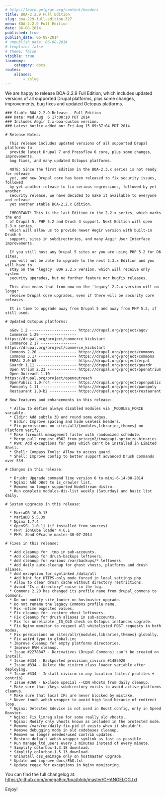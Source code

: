 ```yaml
---
# http://learn.getgrav.org/content/headers
title: BOA-2.2.9 Full Edition
slug: boa-229-full-edition-327
menu: BOA-2.2.9 Full Edition
date: 06-08-2014
published: true
publish_date: 06-08-2014
# unpublish_date: 06-08-2014
# template: false
# theme: false
visible: true
taxonomy:
    category: docs
routes:
    aliases:
        - /slug
---
```


 We are happy to release BOA-2.2.9 Full Edition, which includes updated versions of all supported Drupal platforms, plus some changes, improvements, bug fixes and updated Octopus platforms.

 
    ### Stable BOA-2.2.9 Release - Full Edition
    ### Date: Wed Aug  6 17:08:10 PDT 2014
    ### Includes Aegir 2.x-boa-custom version.
    ### Latest hotfix added on: Fri Aug 15 09:37:04 PDT 2014
    
    # Release Notes:
    
      This release includes updated versions of all supported Drupal platforms to
      provide latest Drupal 7 and Pressflow 6 core, plus some changes, improvements,
      bug fixes, and many updated Octopus platforms.
    
      NOTE: Since the first Edition in the BOA-2.3.x series is not ready for release
      yet, and new Drupal core has been released to fix security issues, followed
      by yet another release to fix serious regressions, followed by yet another
      security release, we have decided to make it available to everyone and release
      yet another stable BOA-2.2.x Edition.
    
      IMPORTANT! This is the last Edition in the 2.2.x series, which marks the end
      of Drupal 5, PHP 5.2 and Drush 4 support. Next Edition will open 2.3.x series,
      which will allow us to provide newer Aegir version with built-in Drush 6
      support, sites in subdirectories, and many Aegir User Interface improvements.
    
      If you still host any Drupal 5 sites or you are using PHP 5.2 for D6 sites,
      you will not be able to upgrade to the next 2.3.x Edition and you will have to
      stay on the 'legacy' BOA 2.2.x version, which will receive only system
      security upgrades, but no further feature nor bugfix releases.
    
      This also means that from now on the 'legacy' 2.2.x version will no longer
      receive Drupal core upgrades, even if there will be security core releases.
    
      It is time to upgrade away from Drupal 5 and away from PHP 5.2, if still used.
    
    # Updated Octopus platforms:
    
      aGov 1.2 --------------------- https://drupal.org/project/agov
      Commerce 1.29 ---------------- https://drupal.org/project/commerce_kickstart
      Commerce 2.17 ---------------- https://drupal.org/project/commerce_kickstart
      Commons 2.20 ----------------- https://drupal.org/project/commons
      Commons 3.17 ----------------- https://drupal.org/project/commons
      ERPAL 2.0-b5 ----------------- https://drupal.org/project/erpal
      Guardr 1.11 ------------------ https://drupal.org/project/guardr
      Open Atrium 2.21 ------------- https://drupal.org/project/openatrium
      Open Outreach 1.10 ----------- https://drupal.org/project/openoutreach
      OpenPublic 1.0-rc4 ----------- https://drupal.org/project/openpublic
      Panopoly 1.11 ---------------- https://drupal.org/project/panopoly
      Restaurant 1.0-b2 ------------ https://drupal.org/project/restaurant
    
    # New features and enhancements in this release:
    
      * Allow to define always disabled modules via _MODULES_FORCE variable.
      * Eldir: Add subtle 3D and round some edges.
      * Eldir: Improve spacing and hide useless headers.
      * Fix permissions on sites/all/{modules,libraries,themes} on Platform Verify.
      * Make firewall management faster with randomized schedule.
      * Merge pull request #362 from pricejn2/imageapi-optimize-binaries
      * RVM: Add exceptions for gems which can't be installed in Limited Shell.
      * Shell: Compass Tools: Allow to access guard.
      * Shell: Improve config to better support advanced Drush commands over SSH.
    
    # Changes in this release:
    
      * Drush: Upgrade command line version 6 to mini-6-14-08-2014
      * Nginx: Add DBot to is_crawler list.
      * Remove no longer supported NodeStream distro.
      * Run complete modules-dis-list weekly (Saturday) and basic list daily.
    
    # System upgrades in this release:
    
      * MariaDB 10.0.13
      * MariaDB 5.5.39
      * Nginx 1.7.4
      * OpenSSL 1.0.1i (if installed from sources)
      * PHP: ionCube loader 4.6.1
      * PHP: Zend OPcache master-30-07-2014
    
    # Fixes in this release:
    
      * Add cleanup for .tmp in sub-accounts.
      * Add cleanup for drush-backups leftovers.
      * Add cleanup for various /var/backups/* leftovers.
      * Add daily auto-cleanup for ghost vhosts, platforms and drush aliases.
      * Add exception for symlinked /data/all
      * Add hint for HTTPS-only mode forced in local.settings.php
      * Allow to clear drush cache without directory restrictions.
      * Avoid "Is a directory" noise in the log.
      * Commons 2.20 has changed its profile name from drupal_commons to commons.
      * Do not modify site_footer on hostmaster upgrade.
      * Do not rename the legacy Commons profile name.
      * Fix -mtime expected values.
      * Fix cleanup for .restore vhost leftovers.
      * Fix cleanup for drush aliases in sub-accounts.
      * Fix for unreliable _IS_OLD check on Octopus instances upgrade.
      * Fix Nginx monitor to respect all whitelisted POST requests in both modes.
      * Fix permissions on sites/all/{modules,libraries,themes} globally.
      * Fix weird typo in global.inc
      * Improve cleanup for empty platforms directories.
      * Improve RVM cleanup.
      * Issue #2278847 - Derivatives (Drupal Commons) can't be created on install.
      * Issue #334 - Backported provision_civicrm #1485920
      * Issue #334 - Delete the civicrm_class_loader variable after deploying.
      * Issue #334 - Install civicrm in any location (sites/ profiles + contrib).
      * Issue #360 - Exclude special --CDN vhosts from daily cleanup.
      * Make sure that /keys subdirectory exists to avoid active platforms cleanup.
      * Make sure that local IPs are never blocked by mistake.
      * Never touch websh wrapper to avoid high load because of redirect loop.
      * Nginx: Detected $device is not used in Boost config, only in Speed Booster.
      * Nginx: Fix limreq also for some really old vhosts.
      * Nginx: Modify only vhosts known as included in the protected mode.
      * Remove /var/run/daily-fix.pid if exists when it shouldn't.
      * Remove debugging mode in old codebases cleanup.
      * Remove no longer needed/used contrib updates.
      * Restore default websh wrapper symlink as fast as possible.
      * Run manage_ltd_users every 3 minutes instead of every minute.
      * Simplify colorbox-1.3.18 download.
      * Simplify colorbox-1.5.13 download.
      * Uninstall css_emimage only on hostmaster upgrade.
      * Update and improve docs/FAQ.txt
      * Update regex for exceptions in Nginx monitoring.


 You can find the full changelog at: https://github.com/omega8cc/boa/blob/master/CHANGELOG.txt

Enjoy!